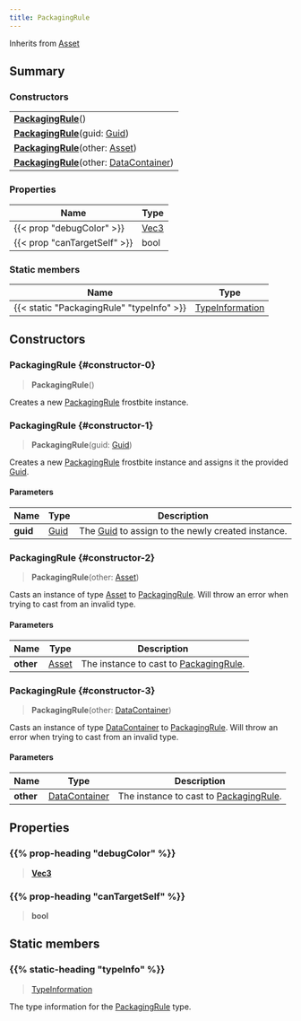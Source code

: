 ```yaml
---
title: PackagingRule
---
```


Inherits from 
[Asset](/vext/ref/fb/asset)

## Summary
### Constructors
| |
| ----------- |
| **[PackagingRule](#constructor-0)**() |
| **[PackagingRule](#constructor-1)**(guid: [Guid](/vext/ref/shared/class/guid)) |
| **[PackagingRule](#constructor-2)**(other: [Asset](/vext/ref/fb/asset)) |
| **[PackagingRule](#constructor-3)**(other: [DataContainer](/vext/ref/shared/class/datacontainer)) |

### Properties
| Name | Type |
| ---- | ---- |
| {{< prop "debugColor" >}} | [Vec3](/vext/ref/shared/class/vec3) |
| {{< prop "canTargetSelf" >}} | bool |

### Static members
| Name | Type |
| ---- | ---- |
| {{< static "PackagingRule" "typeInfo" >}} | [TypeInformation](/vext/ref/shared/class/typeinformation) |

## Constructors
### PackagingRule {#constructor-0}
> **PackagingRule**()

Creates a new [PackagingRule](/vext/ref/fb/packagingrule) frostbite instance.

### PackagingRule {#constructor-1}
> **PackagingRule**(guid: [Guid](/vext/ref/shared/class/guid))

Creates a new [PackagingRule](/vext/ref/fb/packagingrule) frostbite instance and assigns it the provided [Guid](/vext/ref/shared/class/guid).

#### Parameters
| Name | Type | Description |
| ---- | ---- | ----------- |
| **guid** | [Guid](/vext/ref/shared/class/guid) | The [Guid](/vext/ref/shared/class/guid) to assign to the newly created instance. |

### PackagingRule {#constructor-2}
> **PackagingRule**(other: [Asset](/vext/ref/fb/asset))

Casts an instance of type [Asset](/vext/ref/fb/asset) to [PackagingRule](/vext/ref/fb/packagingrule). Will throw an error when trying to cast from an invalid type.

#### Parameters
| Name | Type | Description |
| ---- | ---- | ----------- |
| **other** | [Asset](/vext/ref/fb/asset) | The instance to cast to [PackagingRule](/vext/ref/fb/packagingrule). |

### PackagingRule {#constructor-3}
> **PackagingRule**(other: [DataContainer](/vext/ref/shared/class/datacontainer))

Casts an instance of type [DataContainer](/vext/ref/shared/class/datacontainer) to [PackagingRule](/vext/ref/fb/packagingrule). Will throw an error when trying to cast from an invalid type.

#### Parameters
| Name | Type | Description |
| ---- | ---- | ----------- |
| **other** | [DataContainer](/vext/ref/shared/class/datacontainer) | The instance to cast to [PackagingRule](/vext/ref/fb/packagingrule). |

## Properties
### {{% prop-heading "debugColor" %}}
> **[Vec3](/vext/ref/shared/class/vec3)**

### {{% prop-heading "canTargetSelf" %}}
> **bool**

## Static members
### {{% static-heading "typeInfo" %}}
> [TypeInformation](/vext/ref/shared/class/typeinformation)

The type information for the [PackagingRule](/vext/ref/fb/packagingrule) type.

